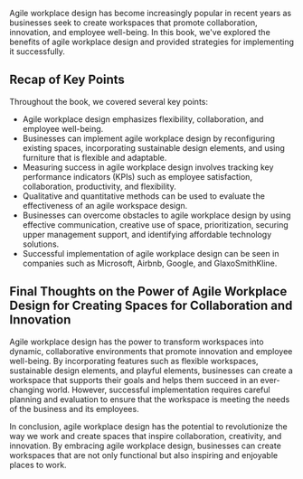 
Agile workplace design has become increasingly popular in recent years as businesses seek to create workspaces that promote collaboration, innovation, and employee well-being. In this book, we've explored the benefits of agile workplace design and provided strategies for implementing it successfully.

Recap of Key Points
-------------------

Throughout the book, we covered several key points:

* Agile workplace design emphasizes flexibility, collaboration, and employee well-being.
* Businesses can implement agile workplace design by reconfiguring existing spaces, incorporating sustainable design elements, and using furniture that is flexible and adaptable.
* Measuring success in agile workplace design involves tracking key performance indicators (KPIs) such as employee satisfaction, collaboration, productivity, and flexibility.
* Qualitative and quantitative methods can be used to evaluate the effectiveness of an agile workspace design.
* Businesses can overcome obstacles to agile workplace design by using effective communication, creative use of space, prioritization, securing upper management support, and identifying affordable technology solutions.
* Successful implementation of agile workplace design can be seen in companies such as Microsoft, Airbnb, Google, and GlaxoSmithKline.

Final Thoughts on the Power of Agile Workplace Design for Creating Spaces for Collaboration and Innovation
----------------------------------------------------------------------------------------------------------

Agile workplace design has the power to transform workspaces into dynamic, collaborative environments that promote innovation and employee well-being. By incorporating features such as flexible workspaces, sustainable design elements, and playful elements, businesses can create a workspace that supports their goals and helps them succeed in an ever-changing world. However, successful implementation requires careful planning and evaluation to ensure that the workspace is meeting the needs of the business and its employees.

In conclusion, agile workplace design has the potential to revolutionize the way we work and create spaces that inspire collaboration, creativity, and innovation. By embracing agile workplace design, businesses can create workspaces that are not only functional but also inspiring and enjoyable places to work.